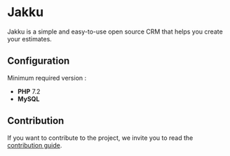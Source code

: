 # Jakku

Jakku is a simple and easy-to-use open source CRM that helps you create your estimates.

## Configuration

Minimum required version :

* **PHP** 7.2
* **MySQL** 

## Contribution

If you want to contribute to the project, we invite you to read the [contribution guide](./ressources/doc/CONTRIBUTING.md).
